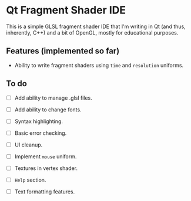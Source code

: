 # Qt Fragment Shader IDE
This is a simple GLSL fragment shader IDE that I'm writing in Qt (and thus, inherently, C++) and a bit of OpenGL, mostly for educational purposes.

## Features (implemented so far)
- Ability to write fragment shaders using ```time``` and ```resolution``` uniforms.

## To do
- [ ] Add ability to manage .glsl files.
- [ ] Add ability to change fonts.
- [ ] Syntax highlighting.
- [ ] Basic error checking.
- [ ] UI cleanup.
- [ ] Implement ```mouse``` uniform.
- [ ] Textures in vertex shader.
- [ ] ```Help``` section.
- [ ] Text formatting features.

